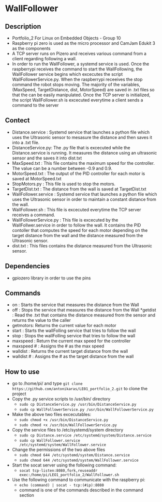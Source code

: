 # WallFollower

## Description

  * Portfolio_2 For Linux on Embedded Objects - Group 10
  * Raspberry pi zero is used as the micro processor and CamJam Edukit 3 as the components
  * A TCP server runs on Pizero and receives various command from a client regarding following
  a wall.
  * In order to run the WallFollower, a systemd service is used. Once the raspberrypi receives the
  command to start the WallFollowing, the WallFollower service begins which excecutes the script
  WallFollowerService.py. When the raspberrypi receeives the stop command the robot stops moving.
  The majority of the variables, (MaxSpeed, TargetDistance, dist, MotorSpeed) are saved in .txt files
  so that the can be easily manipulated. Once the TCP server is initialized, the script WallFollower.sh
  is excecuted everytime a client sends a command to the server
  
## Contect
  
  * Distance.service : Systemd service that launches a python file which uses the Ultrasonic 
                       sensor to mesasure the distance and then saves it into a .txt file.
  * DistanceService.py: The .py file that is excecuted while the Distance.service is running. 
  It measures the distance using an ultrasonic sensor and the saves it into dist.txt
  * MaxSpeed.txt : This file contains the maximum speed for the controller. The value can be
  a number between -0.9 and 0.9.
  * MotorSpeed.txt : The output of the PID controller for each motor is saved at MotorSpeed.txt
  * StopMotors.py : This file is used to stop the motors.
  * TargetDist.txt : The distance from the wall is saved at TargetDist.txt
  * WallFollower.service : Systemd service that launches a python file which uses the Ultrasonic
  sensor in order to maintain a constant distance from the wall.
  * WallFollower.sh : This file is excecuted everytime the TCP server receives a command.
  * WallFollowerService.py : This file is excecuted by the WallFollwer.service in order to follow
  the wall. It contains the PID contoller that computes the speed for each motor depending on the
  target distance from the wall and the distance measured from the Ultrasonic sensor.
  * dist.txt : This files contains the distance measured from the Ultrasonic sensor.
  
## Dependencies

  * gpiozero library in order to use the pins
 
## Commands
  * on : Starts the service that measures the distance from the Wall
  * off : Stops the service that measures the distance from the Wall
  *getdist : Read the .txt that contains the distance measured from the sensor and returns the value
  to the caller
  * getmotors: Returns the current value for each motor
  * start : Starts the wallFolling service that tries to follow the wall
  * stop : Stops the wallFolling service that tries to follow the wall
  * maxspeed : Return the current max speed for the controller
  * maxspeed # : Assigns the # as the max speed
  * walldist : Returns the current target distance from the wall
  * walldist # : Assigns the # as the target distance from the wall
 
 ## How to use
 
  * go to /home/pi/ and type `git clone https://github.com/antonikaras/LE01_portfolio_2.git` to clone the project
  * Copy the .py service scripts to /usr/bin/ directory
    * `sudo cp DistanceService.py /usr/bin/DistanceService.py`
    * `sudo cp WallFollowerService.py /usr/bin/WallFollowerService.py`
  * Make the above two files excecutables:
    * `sudo chmod +x /usr/bin/DistanceService.py`
    * `sudo chmod +x /usr/bin/WallFollowerService.py`
  * Copy the service files to /etc/systemd/system directory
    * `sudo cp Distance.service /etc/systemd/system/Distance.service`
    * `sudo cp WallFollower.service /etc/systemd/system/WallFollower.service`
  * Change the permissions of the two above files
    * `sudo chmod 644 /etc/systemd/system/Distance.service`
    * `sudo chmod 644 /etc/systemd/system/WallFollower.service`
  * Start the socat server using the following command:
    * `socat tcp-listen:8080,fork,reuseaddr exec:/home/pi/LEO1_portfolio_2/WallFollower.sh`
  * Use the following command to communicate with the raspberry pi:
    * `echo (command) | socat - tcp:(#ip):8080`
    * command is one of the commands described in the command section

  
